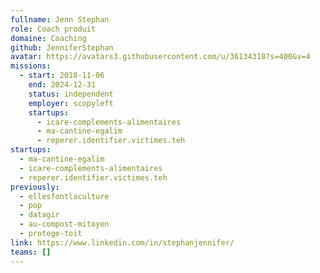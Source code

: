 ```yaml
---
fullname: Jenn Stephan
role: Coach produit
domaine: Coaching
github: JenniferStephan
avatar: https://avatars3.githubusercontent.com/u/36134318?s=400&v=4
missions:
  - start: 2018-11-06
    end: 2024-12-31
    status: independent
    employer: scopyleft
    startups:
      - icare-complements-alimentaires
      - ma-cantine-egalim
      - reperer.identifier.victimes.teh
startups:
  - ma-cantine-egalim
  - icare-complements-alimentaires
  - reperer.identifier.victimes.teh
previously:
  - ellesfontlaculture
  - pop
  - datagir
  - au-compost-mitoyen
  - protege-toit
link: https://www.linkedin.com/in/stephanjennifer/
teams: []
---
```

